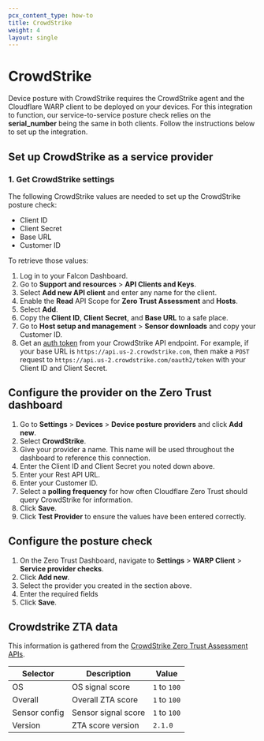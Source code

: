 ```yaml
---
pcx_content_type: how-to
title: CrowdStrike
weight: 4
layout: single
---
```


# CrowdStrike

Device posture with CrowdStrike requires the CrowdStrike agent and the Cloudflare WARP client to be deployed on your devices. For this integration to function, our service-to-service posture check relies on the **serial_number** being the same in both clients. Follow the instructions below to set up the integration.

## Set up CrowdStrike as a service provider

### 1. Get CrowdStrike settings

The following CrowdStrike values are needed to set up the CrowdStrike posture check:

- Client ID
- Client Secret
- Base URL
- Customer ID

To retrieve those values:

1. Log in to your Falcon Dashboard.
2. Go to **Support and resources** > **API Clients and Keys**.
3. Select **Add new API client** and enter any name for the client.
4. Enable the **Read** API Scope for **Zero Trust Assessment** and **Hosts**.
5. Select **Add**.
6. Copy the **Client ID**, **Client Secret**, and **Base URL** to a safe place.
7. Go to **Host setup and management** > **Sensor downloads** and copy your Customer ID.
8. Get an [auth token](https://falcon.us-2.crowdstrike.com/documentation/93/oauth2-auth-token-apis) from your CrowdStrike API endpoint. For example, if your base URL is `https://api.us-2.crowdstrike.com`, then make a `POST` request to `https://api.us-2.crowdstrike.com/oauth2/token` with your Client ID and Client Secret.

## Configure the provider on the Zero Trust dashboard

1. Go to **Settings** > **Devices** > **Device posture providers** and click **Add new**.
1. Select **CrowdStrike**.
1. Give your provider a name. This name will be used throughout the dashboard to reference this connection.
1. Enter the Client ID and Client Secret you noted down above.
1. Enter your Rest API URL.
1. Enter your Customer ID.
1. Select a **polling frequency** for how often Cloudflare Zero Trust should query CrowdStrike for information.
1. Click **Save**.
1. Click **Test Provider** to ensure the values have been entered correctly.

## Configure the posture check

1. On the Zero Trust Dashboard, navigate to **Settings** > **WARP Client** > **Service provider checks**.
1. Click **Add new**.
1. Select the provider you created in the section above.
1. Enter the required fields
1. Click **Save**.

## Crowdstrike ZTA data

This information is gathered from the [CrowdStrike Zero Trust Assessment APIs](https://falcon.us-2.crowdstrike.com/documentation/156/zero-trust-assessment-apis).

| Selector      | Description          | Value    |
| ------------- | ---------------------|----------|
| OS            | OS signal score      | `1` to `100` |
| Overall       | Overall ZTA score    | `1` to `100` |
| Sensor config | Sensor signal score  | `1` to `100` |
| Version       | ZTA score version    | `2.1.0`      |